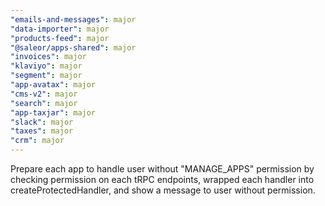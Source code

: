 ```yaml
---
"emails-and-messages": major
"data-importer": major
"products-feed": major
"@saleor/apps-shared": major
"invoices": major
"klaviyo": major
"segment": major
"app-avatax": major
"cms-v2": major
"search": major
"app-taxjar": major
"slack": major
"taxes": major
"crm": major
---
```


Prepare each app to handle user without "MANAGE_APPS" permission by checking permission on each tRPC endpoints, wrapped each handler into createProtectedHandler, and show a message to user without permission.